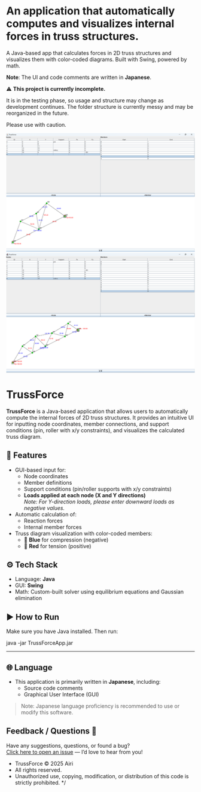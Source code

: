 # An application that automatically computes and visualizes internal forces in truss structures.
A Java-based app that calculates forces in 2D truss structures and visualizes them with color-coded diagrams. Built with Swing, powered by math. 

**Note**: The UI and code comments are written in **Japanese**.  

⚠️ **This project is currently incomplete.**

It is in the testing phase, so usage and structure may change as development continues.
The folder structure is currently messy and may be reorganized in the future.

Please use with caution.

<p align="center">
  <img src="screenshot1.png" alt="TrussForce Screenshot 1" width="600"/>
  <br/>
  <img src="screenshot2.png" alt="TrussForce Screenshot 2" width="600"/>
</p>


# TrussForce
**TrussForce** is a Java-based application that allows users to automatically compute the internal forces of 2D truss structures. It provides an intuitive UI for inputting node coordinates, member connections, and support conditions (pin, roller with x/y constraints), and visualizes the calculated truss diagram.

## 🧠 Features

- GUI-based input for:
  - Node coordinates
  - Member definitions
  - Support conditions (pin/roller supports with x/y constraints)
  - **Loads applied at each node (X and Y directions)**  
    *Note: For Y-direction loads, please enter downward loads as negative values.*
- Automatic calculation of:
  - Reaction forces
  - Internal member forces
- Truss diagram visualization with color-coded members:
  - 🔵 **Blue** for compression (negative)
  - 🔴 **Red** for tension (positive)

## ⚙️ Tech Stack

- Language: **Java**
- GUI: **Swing**
- Math: Custom-built solver using equilibrium equations and Gaussian elimination

## ▶️ How to Run

Make sure you have Java installed. Then run:

java -jar TrussForceApp.jar

---
## 🌐 Language

- This application is primarily written in **Japanese**, including:
  - Source code comments
  - Graphical User Interface (GUI)

> Note: Japanese language proficiency is recommended to use or modify this software.

## Feedback / Questions 💬  
Have any suggestions, questions, or found a bug?  
[Click here to open an issue](https://github.com/Airi20/Truss-Force-Calc/issues/new?title=Feedback&body=Feel+free+to+write+your+thoughts+below%21+%F0%9F%91%87) — I’d love to hear from you!

 * TrussForce © 2025 Airi
 * All rights reserved.
 * Unauthorized use, copying, modification, or distribution of this code is strictly prohibited.
 */
